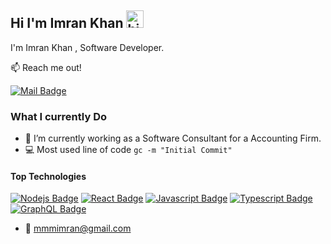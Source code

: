 ## Hi I'm Imran Khan <img src="https://user-images.githubusercontent.com/1303154/88677602-1635ba80-d120-11ea-84d8-d263ba5fc3c0.gif" width="28px" height="28px" alt="hi">

I'm Imran Khan , Software Developer.

:mailbox: Reach me out!

[![Mail Badge](https://img.shields.io/badge/-imrankhan-c0392b?style=flat&labelColor=c0392b&logo=gmail&logoColor=white)](mailto:mmmimran@gmail.com)


### What I currently Do

- 🔭 I’m currently working as a Software Consultant for a Accounting Firm.
- :computer: Most used line of code `gc -m "Initial Commit"`



#### Top Technologies

<!-- TODO: Make technologies links takes you to repositories -->
[![Nodejs Badge](https://img.shields.io/badge/-Nodejs-3C873A?style=for-the-badge&labelColor=black&logo=node.js&logoColor=3C873A)](#) 
[![React Badge](https://img.shields.io/badge/-React-61DBFB?style=for-the-badge&labelColor=black&logo=react&logoColor=61DBFB)](#) 
[![Javascript Badge](https://img.shields.io/badge/-Javascript-F0DB4F?style=for-the-badge&labelColor=black&logo=javascript&logoColor=F0DB4F)](#)
[![Typescript Badge](https://img.shields.io/badge/-Typescript-007acc?style=for-the-badge&labelColor=black&logo=typescript&logoColor=007acc)](#)
[![GraphQL Badge](https://img.shields.io/badge/-GraphQl-e535ab?style=for-the-badge&labelColor=black&logo=node.js&logoColor=e535ab)](#)

- :email: mmmimran@gmail.com
